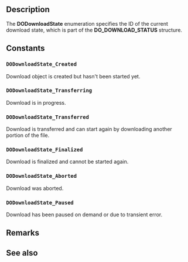 ## Description

The **DODownloadState** enumeration specifies the ID of the current download state, which is part of the **DO_DOWNLOAD_STATUS** structure.

## Constants

### `DODownloadState_Created`

Download object is created but hasn't been started yet.

### `DODownloadState_Transferring`

Download is in progress.

### `DODownloadState_Transferred`

Download is transferred and can start again by downloading another portion of the file.

### `DODownloadState_Finalized`

Download is finalized and cannot be started again.

### `DODownloadState_Aborted`

Download was aborted.

### `DODownloadState_Paused`

Download has been paused on demand or due to transient error.

## Remarks

## See also